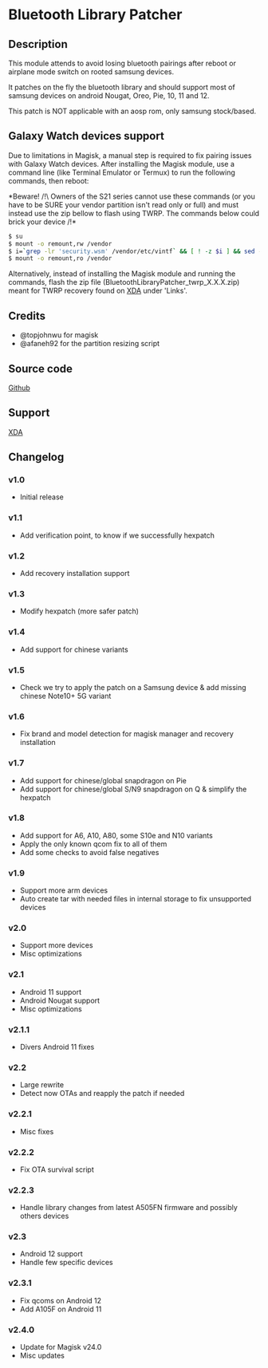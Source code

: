 # Bluetooth Library Patcher

## Description

This module attends to avoid losing bluetooth pairings after reboot or airplane mode switch on rooted samsung devices.

It patches on the fly the bluetooth library and should support most of samsung devices on android Nougat, Oreo, Pie, 10, 11 and 12.

This patch is NOT applicable with an aosp rom, only samsung stock/based.

## Galaxy Watch devices support

Due to limitations in Magisk, a manual step is required to fix pairing issues with Galaxy Watch devices. After installing the Magisk module, use a command line (like Terminal Emulator or Termux) to run the following commands, then reboot:

*Beware! /!\ Owners of the S21 series cannot use these commands (or you have to be SURE your vendor partition isn't read only or full) and must instead use the zip bellow to flash using TWRP. The commands below could brick your device /!\*

```bash
$ su
$ mount -o remount,rw /vendor
$ i=`grep -lr 'security.wsm' /vendor/etc/vintf` && [ ! -z $i ] && sed -i "$((`awk '/security.wsm/ {print FNR}' $i`-1)),/<\/hal>/d" $i
$ mount -o remount,ro /vendor
```

Alternatively, instead of installing the Magisk module and running the commands, flash the zip file (BluetoothLibraryPatcher_twrp_X.X.X.zip​) meant for TWRP recovery found on [XDA](https://forum.xda-developers.com/galaxy-note-9/development/zip-libbluetooth-patcher-fix-losing-t4017735) under 'Links'.

## Credits

- @topjohnwu for magisk
- @afaneh92 for the partition resizing script

## Source code

[Github](https://github.com/Magisk-Modules-Repo/BluetoothLibraryPatcher)

## Support

[XDA](https://forum.xda-developers.com/galaxy-note-9/development/zip-libbluetooth-patcher-fix-losing-t4017735)

## Changelog

### v1.0

- Initial release

### v1.1

- Add verification point, to know if we successfully hexpatch

### v1.2

- Add recovery installation support

### v1.3

- Modify hexpatch (more safer patch)

### v1.4

- Add support for chinese variants

### v1.5

- Check we try to apply the patch on a Samsung device & add missing chinese Note10+ 5G variant

### v1.6

- Fix brand and model detection for magisk manager and recovery installation

### v1.7

- Add support for chinese/global snapdragon on Pie
- Add support for chinese/global S/N9 snapdragon on Q & simplify the hexpatch

### v1.8

- Add support for A6, A10, A80, some S10e and N10 variants
- Apply the only known qcom fix to all of them
- Add some checks to avoid false negatives

### v1.9

- Support more arm devices
- Auto create tar with needed files in internal storage to fix unsupported devices

### v2.0

- Support more devices
- Misc optimizations

### v2.1

- Android 11 support
- Android Nougat support
- Misc optimizations

### v2.1.1

- Divers Android 11 fixes

### v2.2

- Large rewrite
- Detect now OTAs and reapply the patch if needed

### v2.2.1

- Misc fixes

### v2.2.2

- Fix OTA survival script

### v2.2.3

- Handle library changes from latest A505FN firmware and possibly others devices

### v2.3

- Android 12 support
- Handle few specific devices

### v2.3.1

- Fix qcoms on Android 12
- Add A105F on Android 11

### v2.4.0

- Update for Magisk v24.0
- Misc updates
